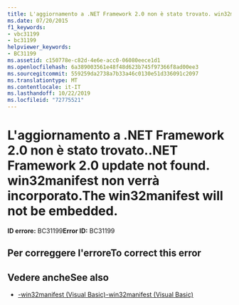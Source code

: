 ```yaml
---
title: L'aggiornamento a .NET Framework 2.0 non è stato trovato. win32manifest non verrà incorporato.
ms.date: 07/20/2015
f1_keywords:
- vbc31199
- bc31199
helpviewer_keywords:
- BC31199
ms.assetid: c150778e-c82d-4e6e-acc0-06080eece1d1
ms.openlocfilehash: 6a389003561e48f48d623b745f97366f8ad00ee3
ms.sourcegitcommit: 559259da2738a7b33a46c0130e51d336091c2097
ms.translationtype: MT
ms.contentlocale: it-IT
ms.lasthandoff: 10/22/2019
ms.locfileid: "72775521"
---
```

# <a name="net-framework-20-update-not-found-the-win32manifest-will-not-be-embedded"></a><span data-ttu-id="c402e-103">L'aggiornamento a .NET Framework 2.0 non è stato trovato.</span><span class="sxs-lookup"><span data-stu-id="c402e-103">.NET Framework 2.0 update not found.</span></span> <span data-ttu-id="c402e-104">win32manifest non verrà incorporato.</span><span class="sxs-lookup"><span data-stu-id="c402e-104">The win32manifest will not be embedded.</span></span>

<span data-ttu-id="c402e-105">**ID errore:** BC31199</span><span class="sxs-lookup"><span data-stu-id="c402e-105">**Error ID:** BC31199</span></span>

## <a name="to-correct-this-error"></a><span data-ttu-id="c402e-106">Per correggere l'errore</span><span class="sxs-lookup"><span data-stu-id="c402e-106">To correct this error</span></span>

## <a name="see-also"></a><span data-ttu-id="c402e-107">Vedere anche</span><span class="sxs-lookup"><span data-stu-id="c402e-107">See also</span></span>

- [<span data-ttu-id="c402e-108">-win32manifest (Visual Basic)</span><span class="sxs-lookup"><span data-stu-id="c402e-108">-win32manifest (Visual Basic)</span></span>](../../visual-basic/reference/command-line-compiler/win32manifest.md)
